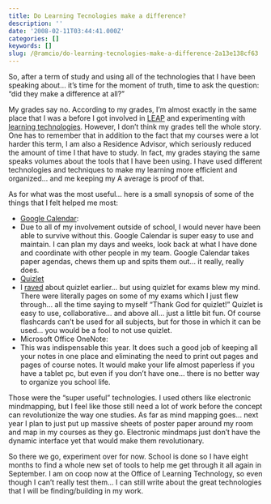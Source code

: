 ```yaml
---
title: Do Learning Tecnologies make a difference?
description: ''
date: '2008-02-11T03:44:41.000Z'
categories: []
keywords: []
slug: /@ramcio/do-learning-tecnologies-make-a-difference-2a13e138cf63
---
```


So, after a term of study and using all of the technologies that I have been speaking about… it’s time for the moment of truth, time to ask the question: “did they make a difference at all?”

My grades say no. According to my grades, I’m almost exactly in the same place that I was a before I got involved in [LEAP](http://leap.ubc.ca) and experimenting with [learning technologies](http://weblogs.elearning.ubc.ca/andre/2007/09/the_plan.html). However, I don’t think my grades tell the whole story. One has to remember that in addition to the fact that my courses were a lot harder this term, I am also a Residence Advisor, which seriously reduced the amount of time I that have to study. In fact, my grades staying the same speaks volumes about the tools that I have been using. I have used different technologies and techniques to make my learning more efficient and organized… and me keeping my A average is proof of that.

As for what was the most useful… here is a small synopsis of some of the things that I felt helped me most:

*   [Google Calendar](http://calendar.google.com):
*   Due to all of my involvement outside of school, I would never have been able to survive without this. Google Calendar is super easy to use and maintain. I can plan my days and weeks, look back at what I have done and coordinate with other people in my team. Google Calendar takes paper agendas, chews them up and spits them out… it really, really does.
*   [Quizlet](http://www.quizlet.com)
*   I [raved](http://weblogs.elearning.ubc.ca/andre/2007/10/quizlet_rocks.html) about quizlet earlier… but using quizlet for exams blew my mind. There were literally pages on some of my exams which I just flew through… all the time saying to myself “Thank God for quizlet!” Quizlet is easy to use, collaborative… and above all… just a little bit fun. Of course flashcards can’t be used for all subjects, but for those in which it can be used… you would be a fool to not use quizlet.
*   Microsoft Office OneNote:
*   This was indispensable this year. It does such a good job of keeping all your notes in one place and eliminating the need to print out pages and pages of course notes. It would make your life almost paperless if you have a tablet pc, but even if you don’t have one… there is no better way to organize you school life.

Those were the “super useful” technologies. I used others like electronic mindmapping, but I feel like those still need a lot of work before the concept can revolutionize the way one studies. As far as mind mapping goes… next year I plan to just put up massive sheets of poster paper around my room and map in my courses as they go. Electronic mindmaps just don’t have the dynamic interface yet that would make them revolutionary.

So there we go, experiment over for now. School is done so I have eight months to find a whole new set of tools to help me get through it all again in September. I am on coop now at the Office of Learning Technology, so even though I can’t really test them… I can still write about the great technologies that I will be finding/building in my work.